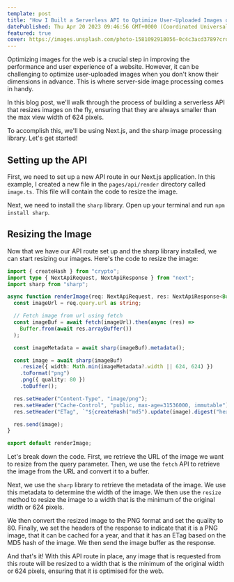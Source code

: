 ```yaml
---
template: post
title: "How I Built a Serverless API to Optimize User-Uploaded Images on the Fly"
datePublished: Thu Apr 20 2023 09:46:56 GMT+0000 (Coordinated Universal Time)
featured: true
cover: https://images.unsplash.com/photo-1581092918056-0c4c3acd3789?crop=entropy&cs=tinysrgb&fit=max&fm=jpg&ixid=MnwxMTc3M3wwfDF8c2VhcmNofDl8fGZpeHxlbnwwfHx8fDE2ODE5ODU1NjQ&ixlib=rb-4.0.3&q=80&w=2000
---
```


Optimizing images for the web is a crucial step in improving the performance and user experience of a website. However, it can be challenging to optimize user-uploaded images when you don't know their dimensions in advance. This is where server-side image processing comes in handy.

In this blog post, we'll walk through the process of building a serverless API that resizes images on the fly, ensuring that they are always smaller than the max view width of 624 pixels.

To accomplish this, we'll be using Next.js, and the sharp image processing library. Let's get started!

## Setting up the API

First, we need to set up a new API route in our Next.js application. In this example, I created a new file in the `pages/api/render` directory called `image.ts`. This file will contain the code to resize the image.

Next, we need to install the `sharp` library. Open up your terminal and run `npm install sharp`.

## Resizing the Image

Now that we have our API route set up and the sharp library installed, we can start resizing our images. Here's the code to resize the image:

```typescript
import { createHash } from "crypto";
import type { NextApiRequest, NextApiResponse } from "next";
import sharp from "sharp";

async function renderImage(req: NextApiRequest, res: NextApiResponse<Buffer>) {
  const imageUrl = req.query.url as string;

  // Fetch image from url using fetch
  const imageBuf = await fetch(imageUrl).then(async (res) =>
    Buffer.from(await res.arrayBuffer())
  );

  const imageMetadata = await sharp(imageBuf).metadata();

  const image = await sharp(imageBuf)
    .resize({ width: Math.min(imageMetadata?.width || 624, 624) })
    .toFormat("png")
    .png({ quality: 80 })
    .toBuffer();

  res.setHeader("Content-Type", "image/png");
  res.setHeader("Cache-Control", "public, max-age=31536000, immutable");
  res.setHeader("ETag", `"${createHash("md5").update(image).digest("hex")}"`);

  res.send(image);
}

export default renderImage;
```

Let's break down the code. First, we retrieve the URL of the image we want to resize from the query parameter. Then, we use the `fetch` API to retrieve the image from the URL and convert it to a buffer.

Next, we use the `sharp` library to retrieve the metadata of the image. We use this metadata to determine the width of the image. We then use the `resize` method to resize the image to a width that is the minimum of the original width or 624 pixels.

We then convert the resized image to the PNG format and set the quality to 80. Finally, we set the headers of the response to indicate that it is a PNG image, that it can be cached for a year, and that it has an ETag based on the MD5 hash of the image. We then send the image buffer as the response.

And that's it! With this API route in place, any image that is requested from this route will be resized to a width that is the minimum of the original width or 624 pixels, ensuring that it is optimised for the web.